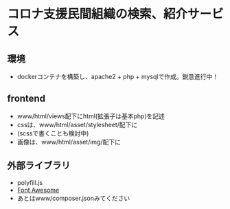 # コロナ支援民間組織の検索、紹介サービス

## 環境
- dockerコンテナを構築し、apache2 + php + mysqlで作成。鋭意進行中！

## frontend
- www/html/views配下にhtml(拡張子は基本php)を記述
- cssは、www/html/asset/stylesheet/配下に
- (scssで書くことも検討中)
- 画像は、www/html/asset/img/配下に

## 外部ライブラリ
- polyfill.js
- [Font Awesome](https://fontawesome.com/)
- あとはwww/composer.jsonみてください

